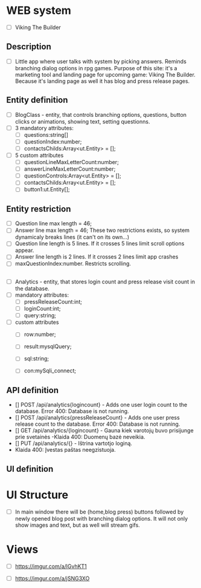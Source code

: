 # WEB system
- [ ] Viking The Builder

## Description
- [ ] Little app where user talks with system by picking answers. Reminds branching dialog options in rpg games. Purpose of this site: it's a marketing tool and landing page for upcoming game: Viking The Builder. Because it's landing page as well it has blog and press release pages.

## Entity definition
- [ ] BlogClass - entity, that controls branching options, questions, button clicks or animations, showing text, setting questionns.
- [ ] 3 mandatory attributes:
    - [ ] questions:string[]
    - [ ] questionIndex:number;
    - [ ] contactsChilds:Array<ut.Entity> = [];
- [ ] 5 custom attributes
    - [ ] questionLineMaxLetterCount:number;
    - [ ] answerLineMaxLetterCount:number;
    - [ ] questionControls:Array<ut.Entity> = [];
    - [ ] contactsChilds:Array<ut.Entity> = [];
    - [ ] button1:ut.Entity[];
    
## Entity restriction
- [ ] Question line max length = 46;
- [ ] Answer line max length = 46; These two restrictions exists, so system dynamicaly breaks lines (it can't on its own...)
- [ ] Question line length is 5 lines. If it crosses 5 lines limit scroll options appear.
- [ ] Answer line length is 2 lines. If it crosses 2 lines limit app crashes
- [ ] maxQuestionIndex:number. Restricts scrolling.

##
- [ ] Analytics - entity, that stores login count and press release visit count in the database. 
- [ ] mandatory attributes:
    - [ ] pressReleaseCount:int;
    - [ ] loginCount:int;
    - [ ] query:string;
- [ ] custom attributes
    - [ ] row:number;
    - [ ] result:mysqlQuery;
    - [ ] sql:string;
    - [ ] con:mySqli_connect;


## API definition 

 - [] POST /api/analytics{logincount} - Adds one user login count to the database.
  Error 400: Database is not running.
 - [] POST /api/analytics{pressReleaseCount} - Adds one user press release count to the database.
  Error 400: Database is not running. 
 - [] GET /api/analytics/{logincount} - Gauna kiek varotojų buvo prisijunge prie svetainės
 -Klaida 400: Duomenų bazė neveikia.   
 - [] PUT /api/analytics/{} - Ištrina vartotjo loginą.
 - Klaida 400: Įvestas paštas neegzistuoja. 
 

## UI definition
# UI Structure
- [ ] In main window there will be (home,blog press) buttons followed by newly opened blog post with branching dialog options. It will not only show images and text, but as well will stream gifs.
# Views
- [ ] https://imgur.com/a/lGvhKT1
- [ ] https://imgur.com/a/jSNG3XO



